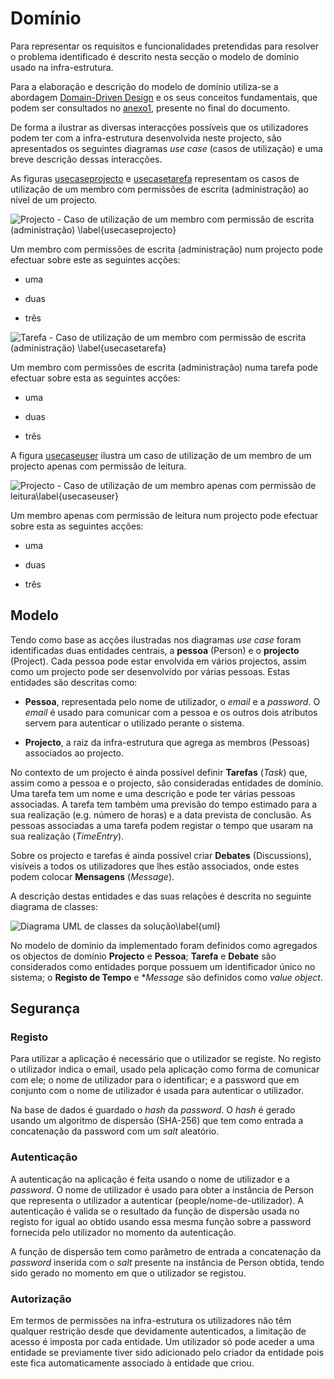 Domínio
=

Para representar os requisitos e funcionalidades pretendidas para resolver o problema identificado é descrito nesta secção o modelo de domínio usado na infra-estrutura.

Para a elaboração e descrição do modelo de domínio utiliza-se a abordagem [Domain-Driven Design](#ddd) e os seus conceitos fundamentais, que podem ser consultados no [anexo1](#), presente no final do documento.

De forma a ilustrar as diversas interacções possíveis que os utilizadores podem ter com a infra-estrutura desenvolvida neste projecto, são apresentados os seguintes diagramas *use case* (casos de utilização) e uma breve descrição dessas interacções.

As figuras [usecaseprojecto](#) e [usecasetarefa](#) representam os casos de utilização de um membro com permissões de escrita (administração) ao nível de um projecto.

![Projecto - Caso de utilização de um membro com permissão de escrita (administração) \label{usecaseprojecto}](https://dl.dropbox.com/s/74grwphgl5m8me7/usecaseprojecto.png)

Um membro com permissões de escrita (administração) num projecto pode efectuar sobre este as seguintes acções:

* uma

* duas 

* três

![Tarefa - Caso de utilização de um membro com permissão de escrita (administração) \label{usecasetarefa}](https://dl.dropbox.com/s/1se8rhskj43zt73/usecasetarefa.png)

Um membro com permissões de escrita (administração) numa tarefa pode efectuar sobre esta as seguintes acções:

* uma

* duas 

* três

A figura [usecaseuser](#) ilustra um caso de utilização de um membro de um projecto apenas com permissão de leitura.

![Projecto - Caso de utilização de um membro apenas com permissão de leitura\label{usecaseuser}](https://dl.dropbox.com/s/2qoxj6k8swb07ds/usecaseuser.png)

Um membro apenas com permissão de leitura num projecto pode efectuar sobre esta as seguintes acções:

* uma

* duas 

* três

Modelo
-
Tendo como base as acções ilustradas nos diagramas *use case* foram identificadas duas entidades centrais, a **pessoa** (Person) e o **projecto** (Project). Cada pessoa pode estar envolvida em vários projectos, assim como um projecto pode ser desenvolvido por várias pessoas. Estas entidades são descritas como:

* **Pessoa**, representada pelo nome de utilizador, o *email* e a *password*. O *email* é usado para comunicar com a pessoa e os outros dois atributos servem para autenticar o utilizado perante o sistema.

* **Projecto**, a raiz da infra-estrutura que agrega as membros (Pessoas) associados ao projecto.

No contexto de um projecto é ainda possível definir **Tarefas** (*Task*) que, assim como a pessoa e o projecto, são consideradas entidades de domínio. Uma tarefa tem um nome e uma descrição e pode ter várias pessoas associadas. A tarefa tem também uma previsão do tempo estimado para a sua realização (e.g. número de horas) e a data prevista de conclusão. As pessoas associadas a uma tarefa podem registar o tempo que usaram na sua realização (*TimeEntry*).

Sobre os projecto e tarefas é ainda possível criar **Debates** (Discussions), visíveis a todos os utilizadores que lhes estão associados, onde estes podem colocar **Mensagens** (*Message*).

A descrição destas entidades e das suas relações é descrita no seguinte diagrama de classes: 

![Diagrama UML de classes da solução\label{uml}](https://dl.dropbox.com/s/z646fu75gf71mwq/uml.png)

No modelo de domínio da implementado foram definidos como agregados os objectos de domínio **Projecto** e **Pessoa**; **Tarefa** e **Debate** são considerados como entidades porque possuem um identificador único no sistema; o **Registo de Tempo** e **Message* são definidos como *value object*.


Segurança
-

### Registo 

Para utilizar a aplicação é necessário que o utilizador se registe. No registo o utilizador indica o email, usado pela aplicação como forma de comunicar com ele; o nome de utilizador para o identificar; e a password que em conjunto com o nome de utilizador é usada para autenticar o utilizador.

Na base de dados é guardado o *hash* da *password*.
O *hash* é gerado usando um algoritmo de dispersão (SHA-256) que tem como entrada a concatenação da password com um *salt* aleatório.

### Autenticação

A autenticação na aplicação é feita usando o nome de utilizador e a *password*. O nome de utilizador é usado para obter a instância de Person que representa o utilizador a autenticar (people/nome-de-utilizador). A autenticação é valida se o resultado da função de dispersão usada no registo for igual ao obtido usando essa mesma função sobre a password fornecida pelo utilizador no momento da autenticação.

A função de dispersão tem como parâmetro de entrada a concatenação da *password* inserida com o *salt* presente na instância de Person obtida, tendo sido gerado no momento em que o utilizador se registou.

### Autorização

Em termos de permissões na infra-estrutura os utilizadores não têm qualquer restrição desde que devidamente autenticados, a limitação de acesso é imposta por cada entidade.
Um utilizador só pode aceder a uma entidade se previamente tiver sido adicionado pelo criador da entidade pois este fica automaticamente associado à entidade que criou.

